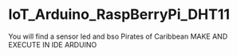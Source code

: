 # IoT_Arduino_RaspBerryPi_DHT11
You will find a sensor led and bso Pirates of Caribbean
MAKE AND EXECUTE IN IDE ARDUINO
